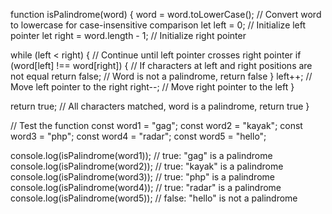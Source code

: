 function isPalindrome(word) {
  word = word.toLowerCase(); // Convert word to lowercase for case-insensitive comparison
  let left = 0; // Initialize left pointer
  let right = word.length - 1; // Initialize right pointer

  while (left < right) { // Continue until left pointer crosses right pointer
    if (word[left] !== word[right]) { // If characters at left and right positions are not equal
      return false; // Word is not a palindrome, return false
    }
    left++; // Move left pointer to the right
    right--; // Move right pointer to the left
  }

  return true; // All characters matched, word is a palindrome, return true
}

// Test the function
const word1 = "gag";
const word2 = "kayak";
const word3 = "php";
const word4 = "radar";
const word5 = "hello";

console.log(isPalindrome(word1)); // true: "gag" is a palindrome
console.log(isPalindrome(word2)); // true: "kayak" is a palindrome
console.log(isPalindrome(word3)); // true: "php" is a palindrome
console.log(isPalindrome(word4)); // true: "radar" is a palindrome
console.log(isPalindrome(word5)); // false: "hello" is not a palindrome
